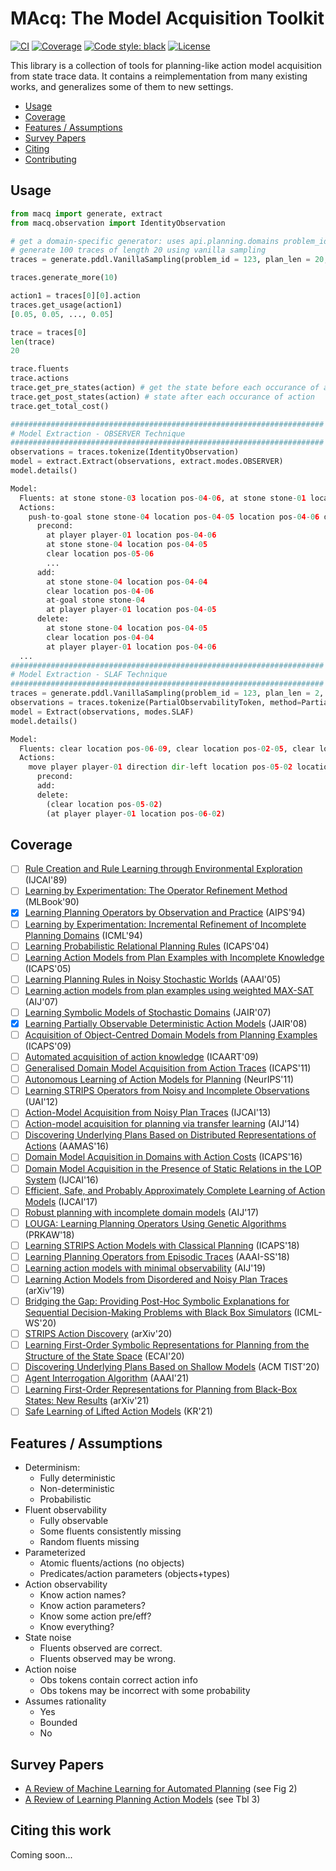 # MAcq: The Model Acquisition Toolkit

[![CI](https://github.com/QuMuLab/macq/actions/workflows/CI.yml/badge.svg)](https://github.com/QuMuLab/macq/actions)
[![Coverage](https://img.shields.io/endpoint?url=https://gist.githubusercontent.com/haz/03ac305b42d7c9ad4ef3213341bf3f2f/raw/macq__heads_main.json?cacheSeconds=3600)](https://github.com/QuMuLab/macq/actions)
[![Code style: black](https://img.shields.io/badge/code%20style-black-000000.svg)](https://github.com/psf/black)
[![License](https://img.shields.io/badge/license-MIT-purple)](https://github.com/QuMuLab/macq/blob/main/LICENSE)


This library is a collection of tools for planning-like action model acquisition from state trace data. It contains a reimplementation from many existing works, and generalizes some of them to new settings.

- [Usage](#usage)
- [Coverage](#coverage)
- [Features / Assumptions](#features)
- [Survey Papers](#survey)
- [Citing](#citing)
- [Contributing](CONTRIBUTING.md)

## Usage <a name="usage" />
```python
from macq import generate, extract
from macq.observation import IdentityObservation

# get a domain-specific generator: uses api.planning.domains problem_id/
# generate 100 traces of length 20 using vanilla sampling
traces = generate.pddl.VanillaSampling(problem_id = 123, plan_len = 20, num_traces = 100).traces

traces.generate_more(10)

action1 = traces[0][0].action
traces.get_usage(action1)
[0.05, 0.05, ..., 0.05]

trace = traces[0]
len(trace)
20

trace.fluents
trace.actions
trace.get_pre_states(action) # get the state before each occurance of action
trace.get_post_states(action) # state after each occurance of action
trace.get_total_cost()

######################################################################
# Model Extraction - OBSERVER Technique
######################################################################
observations = traces.tokenize(IdentityObservation)
model = extract.Extract(observations, extract.modes.OBSERVER)
model.details()

Model:
  Fluents: at stone stone-03 location pos-04-06, at stone stone-01 location pos-04-06, at stone stone-02 location pos-05-06, at stone stone-06 location pos-07-04, at stone stone-11 ...
  Actions:
    push-to-goal stone stone-04 location pos-04-05 location pos-04-06 direction dir-up location pos-04-04 player player-01:
      precond:
        at player player-01 location pos-04-06
        at stone stone-04 location pos-04-05
        clear location pos-05-06
        ...
      add:
        at stone stone-04 location pos-04-04
        clear location pos-04-06
        at-goal stone stone-04
        at player player-01 location pos-04-05
      delete:
        at stone stone-04 location pos-04-05
        clear location pos-04-04
        at player player-01 location pos-04-06
  ...
######################################################################
# Model Extraction - SLAF Technique
######################################################################
traces = generate.pddl.VanillaSampling(problem_id = 123, plan_len = 2, num_traces = 1).traces
observations = traces.tokenize(PartialObservabilityToken, method=PartialObservabilityToken.random_subset, percent_missing=0.10)
model = Extract(observations, modes.SLAF)
model.details()

Model:
  Fluents: clear location pos-06-09, clear location pos-02-05, clear location pos-08-08, clear location pos-10-05, clear location pos-02-06, clear location pos-10-02, clear location pos-01-01, at stone stone-05 location pos-08-05, at stone stone-07 location pos-08-06, at stone stone-03 location pos-07-04, clear location pos-03-06, clear location pos-10-06, clear location pos-10-10, clear location pos-05-09, clear location pos-05-07, clear location pos-02-07, clear location pos-09-01, at stone stone-06 location pos-04-06, clear location pos-02-03, clear location pos-07-05, clear location pos-09-10, clear location pos-06-05, at stone stone-01 location pos-05-04, clear location pos-02-10, clear location pos-06-10, clear location pos-11-03, at stone stone-11 location pos-06-08, at stone stone-08 location pos-04-07, clear location pos-01-10, clear location pos-07-03, clear location pos-02-11, clear location pos-03-01, clear location pos-06-02, clear location pos-03-02, clear location pos-11-01, clear location pos-06-03, clear location pos-08-04, clear location pos-09-11, at stone stone-09 location pos-08-07, clear location pos-09-07, clear location pos-06-07, clear location pos-10-01, clear location pos-11-09, clear location pos-03-05, clear location pos-07-06, clear location pos-05-05, at stone stone-12 location pos-07-08, clear location pos-10-03, clear location pos-11-11, clear location pos-10-09, clear location pos-02-01, clear location pos-02-02, clear location pos-01-02, at stone stone-02 location pos-06-04, clear location pos-03-10, clear location pos-05-10, clear location pos-07-10, clear location pos-09-05, clear location pos-07-09, clear location pos-05-03, clear location pos-10-11, clear location pos-01-03, at stone stone-04 location pos-04-05, clear location pos-07-02, clear location pos-09-06, clear location pos-10-07, clear location pos-01-09, clear location pos-03-07, clear location pos-04-04, clear location pos-01-11
  Actions:
    move player player-01 direction dir-left location pos-05-02 location pos-06-02:
      precond:
      add:
      delete:
        (clear location pos-05-02)
        (at player player-01 location pos-06-02)
```

## Coverage <a name="coverage"></a>

- [ ] [Rule Creation and Rule Learning through Environmental Exploration](https://www.ijcai.org/Proceedings/89-1/Papers/108.pdf) (IJCAI'89)
- [ ] [Learning by Experimentation: The Operator Refinement Method](https://kilthub.cmu.edu/articles/journal_contribution/Learning_by_Experimentation_The_Operator_Refinement_Method/6622868/1) (MLBook'90)
- [x] [Learning Planning Operators by Observation and Practice](https://aaai.org/Papers/AIPS/1994/AIPS94-057.pdf) (AIPS'94)
- [ ] [Learning by Experimentation: Incremental Refinement of Incomplete Planning Domains](https://www.sciencedirect.com/science/article/pii/B9781558603356500192) (ICML'94)
- [ ] [Learning Probabilistic Relational Planning Rules](https://people.csail.mit.edu/lpk/papers/2005/zpk-aaai05.pdf) (ICAPS'04)
- [ ] [Learning Action Models from Plan Examples with Incomplete Knowledge](https://www.aaai.org/Papers/ICAPS/2005/ICAPS05-025.pdf) (ICAPS'05)
- [ ] [Learning Planning Rules in Noisy Stochastic Worlds](https://people.csail.mit.edu/lpk/papers/2005/zpk-aaai05.pdf) (AAAI'05)
- [ ] [Learning action models from plan examples using weighted MAX-SAT](https://www.sciencedirect.com/science/article/pii/S0004370206001408) (AIJ'07)
- [ ] [Learning Symbolic Models of Stochastic Domains](https://www.aaai.org/Papers/JAIR/Vol29/JAIR-2910.pdf) (JAIR'07)
- [x] [Learning Partially Observable Deterministic Action Models](https://www.aaai.org/Papers/JAIR/Vol33/JAIR-3310.pdf) (JAIR'08)
- [ ] [Acquisition of Object-Centred Domain Models from Planning Examples](https://ojs.aaai.org/index.php/ICAPS/article/view/13391) (ICAPS'09)
- [ ] [Automated acquisition of action knowledge](http://eprints.hud.ac.uk/id/eprint/3292/1/mccluskeyCRC.pdf) (ICAART'09)
- [ ] [Generalised Domain Model Acquisition from Action Traces](https://ojs.aaai.org/index.php/ICAPS/article/view/13476) (ICAPS'11)
- [ ] [Autonomous Learning of Action Models for Planning](https://papers.nips.cc/paper/2011/file/4671aeaf49c792689533b00664a5c3ef-Paper.pdf) (NeurIPS'11)
- [ ] [Learning STRIPS Operators from Noisy and Incomplete Observations](https://arxiv.org/abs/1210.4889) (UAI'12)
- [ ] [Action-Model Acquisition from Noisy Plan Traces](http://rakaposhi.eas.asu.edu/camera-noise.pdf) (IJCAI'13)
- [ ] [Action-model acquisition for planning via transfer learning](https://www.sciencedirect.com/science/article/pii/S0004370214000320) (AIJ'14)
- [ ] [Discovering Underlying Plans Based on Distributed Representations of Actions](http://rakaposhi.eas.asu.edu/aamas16-hankz.pdf) (AAMAS'16)
- [ ] [Domain Model Acquisition in Domains with Action Costs](https://ojs.aaai.org/index.php/ICAPS/article/view/13762) (ICAPS'16)
- [ ] [Domain Model Acquisition in the Presence of Static Relations in the LOP System](https://www.ijcai.org/Proceedings/16/Papers/622.pdf) (IJCAI'16)
- [ ] [Efficient, Safe, and Probably Approximately Complete Learning of Action Models](https://arxiv.org/abs/1705.08961) (IJCAI'17)
- [ ] [Robust planning with incomplete domain models](https://www.sciencedirect.com/science/article/pii/S0004370216301539) (AIJ'17)
- [ ] [LOUGA: Learning Planning Operators Using Genetic Algorithms](https://www.springerprofessional.de/en/louga-learning-planning-operators-using-genetic-algorithms/15981308) (PRKAW'18)
- [ ] [Learning STRIPS Action Models with Classical Planning](https://arxiv.org/abs/1903.01153) (ICAPS'18)
- [ ] [Learning Planning Operators from Episodic Traces](https://aaai.org/ocs/index.php/SSS/SSS18/paper/view/17594/15530) (AAAI-SS'18)
- [ ] [Learning action models with minimal observability](https://www.sciencedirect.com/science/article/abs/pii/S0004370218304259) (AIJ'19)
- [ ] [Learning Action Models from Disordered and Noisy Plan Traces](https://arxiv.org/abs/1908.09800) (arXiv'19)
- [ ] [Bridging the Gap: Providing Post-Hoc Symbolic Explanations for Sequential Decision-Making Problems with Black Box Simulators](https://arxiv.org/abs/2002.01080) (ICML-WS'20)
- [ ] [STRIPS Action Discovery](https://arxiv.org/abs/2001.11457) (arXiv'20)
- [ ] [Learning First-Order Symbolic Representations for Planning from the Structure of the State Space](https://arxiv.org/abs/1909.05546) (ECAI'20)
- [ ] [Discovering Underlying Plans Based on Shallow Models](https://dl.acm.org/doi/abs/10.1145/3368270) (ACM TIST'20)
- [ ] [Agent Interrogation Algorithm](https://github.com/AAIR-lab/AIA-AAAI21) (AAAI'21)
- [ ] [Learning First-Order Representations for Planning from Black-Box States: New Results](https://arxiv.org/abs/2105.10830) (arXiv'21)
- [ ] [Safe Learning of Lifted Action Models](https://arxiv.org/pdf/2107.04169.pdf) (KR'21)

## Features / Assumptions <a name="features" />

- Determinism:
  - Fully deterministic
  - Non-deterministic
  - Probabilistic
- Fluent observability
  - Fully observable
  - Some fluents consistently missing
  - Random fluents missing
- Parameterized
  - Atomic fluents/actions (no objects)
  - Predicates/action parameters (objects+types)
- Action observability
  - Know action names?
  - Know action parameters?
  - Know some action pre/eff?
  - Know everything?
- State noise
  - Fluents observed are correct.
  - Fluents observed may be wrong.
- Action noise
  - Obs tokens contain correct action info
  - Obs tokens may be incorrect with some probability
- Assumes rationality
  - Yes
  - Bounded
  - No

## Survey Papers <a name="survey" />

* [A Review of Machine Learning for Automated Planning](http://citeseerx.ist.psu.edu/viewdoc/download?doi=10.1.1.231.4901&rep=rep1&type=pdf) (see Fig 2)
* [A Review of Learning Planning Action Models](https://hal.archives-ouvertes.fr/hal-02010536/document) (see Tbl 3)

## Citing this work <a name="citing" />
Coming soon...

